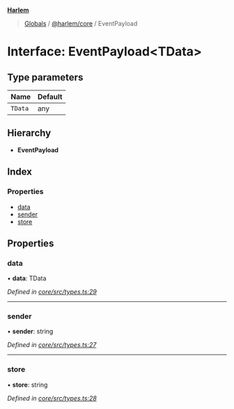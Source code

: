 **[Harlem](../README.md)**

> [Globals](../README.md) / [@harlem/core](../modules/_harlem_core.md) / EventPayload

# Interface: EventPayload\<TData>

## Type parameters

Name | Default |
------ | ------ |
`TData` | any |

## Hierarchy

* **EventPayload**

## Index

### Properties

* [data](_harlem_core.eventpayload.md#data)
* [sender](_harlem_core.eventpayload.md#sender)
* [store](_harlem_core.eventpayload.md#store)

## Properties

### data

•  **data**: TData

*Defined in [core/src/types.ts:29](https://github.com/andrewcourtice/harlem/blob/f05da99/core/src/types.ts#L29)*

___

### sender

•  **sender**: string

*Defined in [core/src/types.ts:27](https://github.com/andrewcourtice/harlem/blob/f05da99/core/src/types.ts#L27)*

___

### store

•  **store**: string

*Defined in [core/src/types.ts:28](https://github.com/andrewcourtice/harlem/blob/f05da99/core/src/types.ts#L28)*
